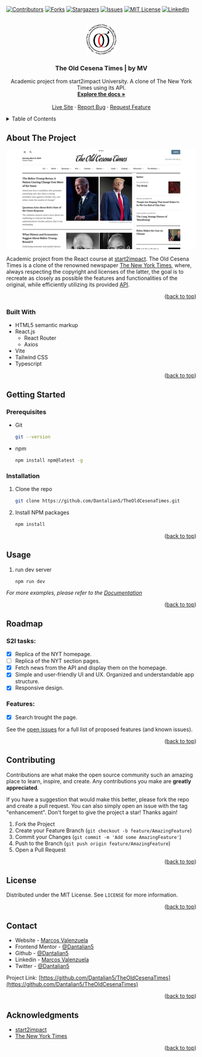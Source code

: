 <!-- Improved compatibility of back to top link: See: https://github.com/othneildrew/Best-README-Template/pull/73 -->

<a name="readme-top"></a>

<!--
*** Thanks for checking out the Best-README-Template. If you have a suggestion
*** that would make this better, please fork the repo and create a pull request
*** or simply open an issue with the tag "enhancement".
*** Don't forget to give the project a star!
*** Thanks again! Now go create something AMAZING! :D
-->

<!-- PROJECT SHIELDS -->
<!--
*** I'm using markdown "reference style" links for readability.
*** Reference links are enclosed in brackets [ ] instead of parentheses ( ).
*** See the bottom of this document for the declaration of the reference variables
*** for contributors-url, forks-url, etc. This is an optional, concise syntax you may use.
*** https://www.markdownguide.org/basic-syntax/#reference-style-links
-->

[![Contributors][contributors-shield]][contributors-url]
[![Forks][forks-shield]][forks-url]
[![Stargazers][stars-shield]][stars-url]
[![Issues][issues-shield]][issues-url]
[![MIT License][license-shield]][license-url]
[![LinkedIn][linkedin-shield]][linkedin-url]

<!-- PROJECT LOGO -->
<br />
<div align="center">
  <a href="https://github.com/Dantalian5/TheOldCesenaTimes">
    <img src="public/assets/logofull.jpg" alt="Logo" width="80" height="auto" >
  </a>

<h3 align="center">The Old Cesena Times | by MV</h3>

  <p align="center">
    Academic project from start2impact University. A clone of The New York Times using its API.
    <br />
    <a href="https://github.com/Dantalian5/TheOldCesenaTimes"><strong>Explore the docs »</strong></a>
    <br />
    <br />
    <a href="https://the-old-cesena-times.vercel.app">Live Site</a>
    ·
    <a href="https://github.com/Dantalian5/TheOldCesenaTimes/issues">Report Bug</a>
    ·
    <a href="https://github.com/Dantalian5/TheOldCesenaTimes/issues">Request Feature</a>
  </p>
</div>

<!-- TABLE OF CONTENTS -->
<details>
  <summary>Table of Contents</summary>
  <ol>
    <li>
      <a href="#about-the-project">About The Project</a>
      <ul>
        <li><a href="#built-with">Built With</a></li>
      </ul>
    </li>
    <li>
      <a href="#getting-started">Getting Started</a>
      <ul>
        <li><a href="#prerequisites">Prerequisites</a></li>
        <li><a href="#installation">Installation</a></li>
      </ul>
    </li>
    <li><a href="#usage">Usage</a></li>
    <li><a href="#roadmap">Roadmap</a></li>
    <li><a href="#contributing">Contributing</a></li>
    <li><a href="#license">License</a></li>
    <li><a href="#contact">Contact</a></li>
    <li><a href="#acknowledgments">Acknowledgments</a></li>
  </ol>
</details>

<!-- ABOUT THE PROJECT -->

## About The Project

[![Product Name Screen Shot][product-screenshot]](public/assets/screenshot.jpg)

Academic project from the React course at [start2impact](https://www.start2impact.it). The Old Cesena Times is a clone of the renowned newspaper [The New York Times](https://www.nytimes.com), where, always respecting the copyright and licenses of the latter, the goal is to recreate as closely as possible the features and functionalities of the original, while efficiently utilizing its provided [API](https://developer.nytimes.com/apis).

<p align="right">(<a href="#readme-top">back to top</a>)</p>

### Built With

- HTML5 semantic markup
- React.js
  - React Router
  - Axios
- Vite
- Tailwind CSS
- Typescript

<p align="right">(<a href="#readme-top">back to top</a>)</p>

<!-- GETTING STARTED -->

## Getting Started

### Prerequisites

- Git

  ```sh
  git --version
  ```

- npm
  ```sh
  npm install npm@latest -g
  ```

### Installation

1. Clone the repo
   ```sh
   git clone https://github.com/Dantalian5/TheOldCesenaTimes.git
   ```
2. Install NPM packages
   ```sh
   npm install
   ```

<p align="right">(<a href="#readme-top">back to top</a>)</p>

<!-- USAGE EXAMPLES -->

## Usage

1. run dev server
   ```sh
   npm run dev
   ```

_For more examples, please refer to the [Documentation](https://example.com)_

<p align="right">(<a href="#readme-top">back to top</a>)</p>

<!-- ROADMAP -->

## Roadmap

### S2I tasks:

- [x] Replica of the NYT homepage.
- [ ] Replica of the NYT section pages.
- [x] Fetch news from the API and display them on the homepage.
- [x] Simple and user-friendly UI and UX. Organized and understandable app structure.
- [x] Responsive design.

### Features:

- [x] Search trought the page.

See the [open issues](https://github.com/Dantalian5/TheOldCesenaTimes/issues) for a full list of proposed features (and known issues).

<p align="right">(<a href="#readme-top">back to top</a>)</p>

<!-- CONTRIBUTING -->

## Contributing

Contributions are what make the open source community such an amazing place to learn, inspire, and create. Any contributions you make are **greatly appreciated**.

If you have a suggestion that would make this better, please fork the repo and create a pull request. You can also simply open an issue with the tag "enhancement".
Don't forget to give the project a star! Thanks again!

1. Fork the Project
2. Create your Feature Branch (`git checkout -b feature/AmazingFeature`)
3. Commit your Changes (`git commit -m 'Add some AmazingFeature'`)
4. Push to the Branch (`git push origin feature/AmazingFeature`)
5. Open a Pull Request

<p align="right">(<a href="#readme-top">back to top</a>)</p>

<!-- LICENSE -->

## License

Distributed under the MIT License. See `LICENSE` for more information.

<p align="right">(<a href="#readme-top">back to top</a>)</p>

<!-- CONTACT -->

## Contact

- Website - [Marcos Valenzuela](https://marcosvalenzuela.netlify.app)
- Frontend Mentor - [@Dantalian5](https://www.frontendmentor.io/profile/Dantalian5)
- Github - [@Dantalian5](https://github.com/Dantalian5)
- Linkedin - [Marcos Valenzuela](https://www.linkedin.com/in/marcos-valenzuela-coding)
- Twitter - [@Dantalian5](https://www.twitter.com/Dantalian5)

Project Link: [https://github.com/Dantalian5/TheOldCesenaTimes](https://github.com/Dantalian5/TheOldCesenaTimes)

<p align="right">(<a href="#readme-top">back to top</a>)</p>

<!-- ACKNOWLEDGMENTS -->

## Acknowledgments

- [start2impact](https://www.start2impact.it)
- [The New York Times](https://developer.nytimes.com.)

<p align="right">(<a href="#readme-top">back to top</a>)</p>

<!-- MARKDOWN LINKS & IMAGES -->
<!-- https://www.markdownguide.org/basic-syntax/#reference-style-links -->

[contributors-shield]: https://img.shields.io/github/contributors/Dantalian5/TheOldCesenaTimes.svg?style=for-the-badge
[contributors-url]: https://github.com/Dantalian5/TheOldCesenaTimes/graphs/contributors
[forks-shield]: https://img.shields.io/github/forks/Dantalian5/TheOldCesenaTimes.svg?style=for-the-badge
[forks-url]: https://github.com/Dantalian5/TheOldCesenaTimes/network/members
[stars-shield]: https://img.shields.io/github/stars/Dantalian5/TheOldCesenaTimes.svg?style=for-the-badge
[stars-url]: https://github.com/Dantalian5/TheOldCesenaTimes/stargazers
[issues-shield]: https://img.shields.io/github/issues/Dantalian5/TheOldCesenaTimes.svg?style=for-the-badge
[issues-url]: https://github.com/Dantalian5/TheOldCesenaTimes/issues
[license-shield]: https://img.shields.io/github/license/Dantalian5/TheOldCesenaTimes.svg?style=for-the-badge
[license-url]: https://github.com/Dantalian5/TheOldCesenaTimes/blob/master/LICENSE
[linkedin-shield]: https://img.shields.io/badge/-LinkedIn-black.svg?style=for-the-badge&logo=linkedin&colorB=555
[linkedin-url]: https://linkedin.com/in/marcos-valenzuela-coding
[product-screenshot]: public/assets/screenshot.jpg
